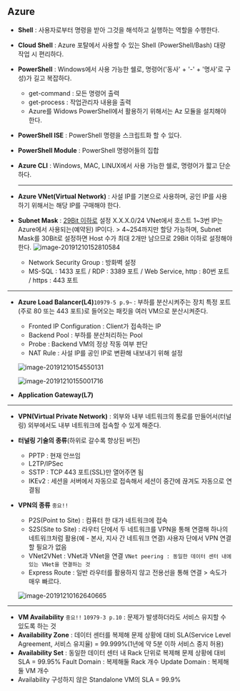 ## Azure

* **Shell** : 사용자로부터 명령을 받아 그것을 해석하고 실행하는 역할을 수행한다.

* **Cloud Shell** : Azure 포탈에서 사용할 수 있는 Shell (PowerShell/Bash)
  대량 작업 시 편리하다.

* **PowerShell** : Windows에서 사용 가능한 쉘로, 명령어('동사' + '-' + '명사'로 구성)가 길고 복잡하다.

  * get-command : 모든 명령어 출력
  * get-process : 작업관리자 내용을 출력
  * Azure를 Widows PowerShell에서 활용하기 위해서는 Az 모듈을 설치해야 한다.

* **PowerShell ISE** : PowerShell 명령을 스크립트화 할 수 있다.

* **PowerShell Module** : PowerShell 명령어들의 집합

* **Azure CLI** : Windows, MAC, LINUX에서 사용 가능한 쉘로, 명령어가 짧고 단순하다.

  ------------

* **Azure VNet(Virtual Network)** : 사설 IP를 기본으로 사용하며, 공인 IP를 사용하기 위해서는 해당 IP를 구매해야 한다.

* **Subnet Mask** : <u>29Bit 이하로</u> 설정
  X.X.X.0/24 VNet에서 호스트 1~3번 IP는 Azure에서 사용되는(예약된) IP이다. > 4~254까지만 할당 가능하며, Subnet Mask를 30Bit로 설정하면 Host 수가 최대 2개만 남으므로 29Bit 이하로 설정해야 한다.
  ![image-20191210152810584](C:\Users\Administrator\AppData\Roaming\Typora\typora-user-images\image-20191210152810584.png)

  * Network Security Group : 방화벽 설정
  * MS-SQL : 1433 포트 / RDP : 3389 포트 / Web Service, http : 80번 포트 / https : 443 포트

----

* **Azure Load Balancer(L4)**`10979-5 p.9~`  : 부하를 분산시켜주는 장치
  특정 포트(주로 80 또는 443 포트)로 들어오는 패킷을 여러 VM으로 분산시켜준다.

  * Fronted IP Configuration : Client가 접속하는 IP
  * Backend Pool : 부하를 분산처리하는 Pool
  * Probe : Backend VM의 정상 작동 여부 판단
  * NAT Rule : 사설 IP를 공인 IP로 변환해 내보내기 위해 설정

  ![image-20191210154550131](C:\Users\Administrator\AppData\Roaming\Typora\typora-user-images\image-20191210154550131.png)

  ![image-20191210155001716](C:\Users\Administrator\AppData\Roaming\Typora\typora-user-images\image-20191210155001716.png)

* **Application Gateway(L7)**

---

* **VPN(Virtual Private Network)** : 외부와 내부 네트워크의 통로를 만들어서(터널링) 외부에서도 내부 네트워크에 접속할 수 있게 해준다.

* **터널링 기술의 종류**(하위로 갈수록 향상된 버전)

  * PPTP : 현재 안쓰임
  * L2TP/IPSec
  * SSTP : TCP 443 포트(SSL)만 열어주면 됨
  * IKEv2 : 세션을 서버에서 자동으로 접속해서 세션이 중간에 끊겨도 자동으로 연결됨

* **VPN의 종류** `중요!!`

  * P2S(Point to Site) : 컴퓨터 한 대가 네트워크에 접속
  * S2S(Site to Site) : 라우터 단에서 두 네트워크를 VPN을 통해 연결해 하나의 네트워크처럼 활용(예 - 본사, 지사 간 네트워크 연결)
    사용자 단에서 VPN 연결 할 필요가 없음
  * VNet2VNet : VNet과 VNet을 연결
    `VNet peering : 동일한 데이터 센터 내에 있는 VNet을 연결하는 것`
  * Express Route : 일반 라우터를 활용하지 않고 전용선을 통해 연결 > 속도가 매우 빠르다.

  ![image-20191210162640665](C:\Users\Administrator\AppData\Roaming\Typora\typora-user-images\image-20191210162640665.png)

---

* **VM Availability** `중요!!` `10979-3 p.10` : 문제가 발생하더라도 서비스 유지할 수 있도록 하는 것
* **Availability Zone** : 데이터 센터를 복제해 문제 상황에 대비
  SLA(Service Level Agreement, 서비스 유지율) = 99.999%(1년에 약 5분 이하 서비스 중지 허용)
* **Availability Set** : 동일한 데이터 센터 내 Rack 단위로 복제해 문제 상황에 대비
  SLA = 99.95%
  Fault Domain : 복제해둘 Rack 개수
  Update Domain : 복제해둘 VM 개수
* Availability 구성하지 않은 Standalone VM의 SLA = 99.9%